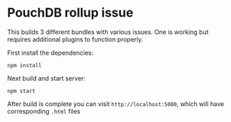 # PouchDB rollup issue

This builds 3 different bundles with various issues.
One is working but requires additional plugins to function properly.

First install the dependencies:

```
npm install
```

Next build and start server:

```
npm start
```

After build is complete you can visit `http://localhost:5000`,
which will have corresponding `.html` files
